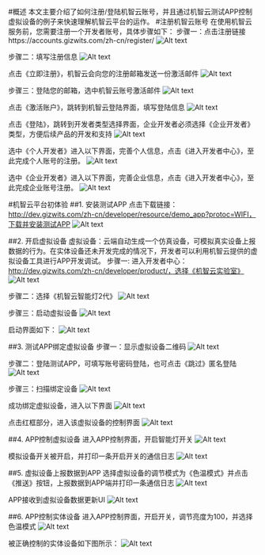 #概述
   本文主要介绍了如何注册/登陆机智云账号，并且通过机智云测试APP控制虚拟设备的例子来快速理解机智云平台的运作。
#注册机智云账号
在使用机智云服务前，您需要注册一个开发者账号，具体步骤如下：
步骤一：点击注册链接https://accounts.gizwits.com/zh-cn/register/
![Alt text](./2-1.png)

步骤二：填写注册信息
![Alt text](./2-2.png)

点击《立即注册》，机智云会向您的注册邮箱发送一份激活邮件
![Alt text](./2-3.png)

步骤三：登陆您的邮箱，选中机智云账号激活邮件
![Alt text](./2-4.png)

点击《激活账户》，跳转到机智云登陆界面，填写登陆信息
![Alt text](./2-5.png)

点击《登陆》，跳转到开发者类型选择界面，企业开发者必须选择《企业开发者》类型，方便后续产品的开发和支持
![Alt text](./2-6.png)

选中《个人开发者》进入以下界面，完善个人信息，点击《进入开发者中心》，至此完成个人账号的注册。
![Alt text](./2-7.png)

选中《企业开发者》进入以下界面，完善企业信息，点击《进入开发者中心》，至此完成企业账号注册。
![Alt text](./2-8.png)

#机智云平台初体验
##1. 安装测试APP
点击下载链接：http://dev.gizwits.com/zh-cn/developer/resource/demo_app?protoc=WIFI，下载并安装测试APP
![Alt text](./3-1.png)

##2. 开启虚拟设备
虚拟设备：云端自动生成一个仿真设备，可模拟真实设备上报数据的行为。在实体设备还未开发完成的情况下，开发者可以利用机智云提供的虚拟设备工具进行APP开发调试。
步骤一: 进入开发者中心：http://dev.gizwits.com/zh-cn/developer/product/，选择《机智云实验室》
![Alt text](./3-2.png)

步骤二：选择《机智云智能灯2代》
![Alt text](./3-3.png)

步骤三：启动虚拟设备
![Alt text](./3-4.png)

启动界面如下：
![Alt text](./3-5.png)

##3. 测试APP绑定虚拟设备
步骤一：显示虚拟设备二维码
![Alt text](./3-6.png)

步骤二：登陆测试APP，可填写账号密码登陆，也可点击《跳过》匿名登陆
![Alt text](./3-7.png)

步骤三：扫描绑定设备
![Alt text](./3-8.png)

成功绑定虚拟设备，进入以下界面
![Alt text](./3-9.png)

点击红框部分，进入该虚拟设备的控制界面
![Alt text](./3-10.png)

##4. APP控制虚拟设备
进入APP控制界面，开启智能灯开关
![Alt text](./3-11.png)

模拟设备开关被开启，并打印一条开启开关的通信日志
![Alt text](./3-12.png)

##5. 虚拟设备上报数据到APP
选择虚拟设备的调节模式为《色温模式》并点击《推送》按钮，上报数据到APP端并打印一条通信日志
![Alt text](./3-13.png)

APP接收到虚拟设备数据更新UI
![Alt text](./3-14.png)

##6. APP控制实体设备
进入APP控制界面，开启开关，调节亮度为100，并选择色温模式
![Alt text](./3-15.png)

被正确控制的实体设备如下图所示：
![Alt text](./3-16.png)

















